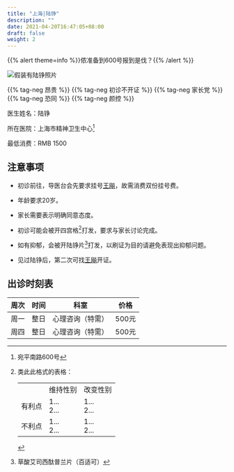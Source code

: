 ```yaml
---
title: "上海|陆铮"
description: ""
date: 2021-04-20T16:47:05+08:00
draft: false
weight: 2
---
```



{{% alert theme=info %}}侬准备到600号报到是伐？{{% /alert %}}

![假装有陆铮照片](images/doctor/lu-zheng.jpg)

{{% tag-neg 昂贵 %}} {{% tag-neg 初诊不开证 %}}
{{% tag-neg 家长党 %}} {{% tag-neg 恐同 %}} {{% tag-neg 颜控 %}}


医生姓名：陆铮

所在医院：上海市精神卫生中心[^1]

最低消费：RMB 1500

## 注意事项

- 初诊前往，导医台会先要求挂号<a href="../wang-biao/">王飚</a>，故需消费双份挂号费。

- 年龄要求20岁。

- 家长需要表示明确同意态度。

- 初诊可能会被开四宫格[^2]打发，要求与家长讨论完成。

- 如有抑郁，会被开陆铮片[^3]打发，以刷证为目的请避免表现出抑郁问题。

- 见过陆铮后，第二次可找<a href="../wang-biao/">王飚</a>开证。

## 出诊时刻表

| 周次 | 时间 | 科室 | 价格 |
| :---: | :---: | :---: | :---: |
| 周一 | 整日 | 心理咨询（特需） | 500元 |
| 周四 | 整日 | 心理咨询（特需） | 500元 |

[^1]: 宛平南路600号

[^2]:类此此格式的表格： <table><tr>&nbsp;<td></td><td>维持性别</td><td>改变性别</td></tr><tr><td>有利点</td><td>1...<br>2...</td><td>1...<br>2...</td></tr><tr><td>不利点</td><td>1...<br>2...</td><td>1...<br>2...</td></tr></table>

[^3]: 草酸艾司西酞普兰片（百适可）
